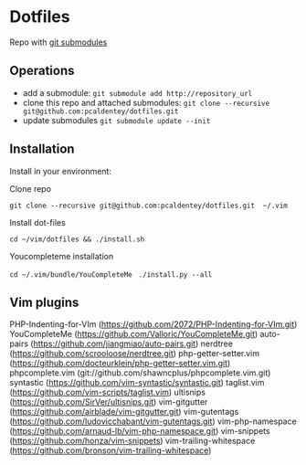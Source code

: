 # Dotfiles

Repo with [git submodules](https://git-scm.com/book/en/v2/Git-Tools-Submodules)

## Operations
- add a submodule: ``` git submodule add http://repository_url ```
- clone this repo and attached submodules: ``` git clone --recursive git@github.com:pcaldentey/dotfiles.git ```
- update submodules  ```git submodule update --init```

## Installation

Install in your environment:

Clone repo

``` git clone --recursive git@github.com:pcaldentey/dotfiles.git  ~/.vim ```

Install dot-files

``` cd ~/vim/dotfiles && ./install.sh ```


Youcompleteme installation

```cd ~/.vim/bundle/YouCompleteMe ```
``` ./install.py --all ```


## Vim plugins
PHP-Indenting-for-VIm (https://github.com/2072/PHP-Indenting-for-VIm.git)
YouCompleteMe (https://github.com/Valloric/YouCompleteMe.git)
auto-pairs (https://github.com/jiangmiao/auto-pairs.git)
nerdtree (https://github.com/scrooloose/nerdtree.git)
php-getter-setter.vim (https://github.com/docteurklein/php-getter-setter.vim.git)
phpcomplete.vim (git://github.com/shawncplus/phpcomplete.vim.git)
syntastic (https://github.com/vim-syntastic/syntastic.git)
taglist.vim (https://github.com/vim-scripts/taglist.vim)
ultisnips (https://github.com/SirVer/ultisnips.git)
vim-gitgutter (https://github.com/airblade/vim-gitgutter.git)
vim-gutentags (https://github.com/ludovicchabant/vim-gutentags.git)
vim-php-namespace (https://github.com/arnaud-lb/vim-php-namespace.git)
vim-snippets (https://github.com/honza/vim-snippets)
vim-trailing-whitespace (https://github.com/bronson/vim-trailing-whitespace)

